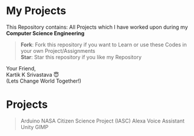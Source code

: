 # My Projects
This Repository contains: All Projects which I have worked upon during my **Computer Science Engineering**

>**Fork**: Fork this repository if you want to Learn or use these Codes in your own Project/Assignments<br>
>**Star**: Star this repository if you like my Repository 

Your Friend,<br>
Kartik K Srivastava 😇 <br>
(Lets Change World Together!) 

# Projects
>Arduino
>NASA Citizen Science Project (IASC)
>Alexa Voice Assistant
>Unity
>GIMP
